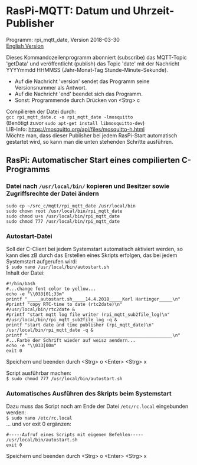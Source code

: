 # RasPi-MQTT: Datum und Uhrzeit-Publisher
Programm: rpi_mqtt_date, Version 2018-03-30   
[English Version](./README.md "English Version")

Dieses Kommandozeilenprogramm abonniert (subscribe) das MQTT-Topic 'getData' und ver&ouml;ffentlicht (publish) das Topic 'date' mit der Nachricht YYYYmmdd HHMMSS (Jahr-Monat-Tag Stunde-Minute-Sekunde).   
* Auf die Nachricht 'version' sendet das Programm seine Versionsnummer als Antwort.
* Auf die Nachricht 'end' beendet sich das Programm.
* Sonst: Programmende durch Dr&uuml;cken von &lt;Strg&gt; c

Compilieren der Datei durch:   
`gcc rpi_mqtt_date.c -o rpi_mqtt_date -lmosquitto`   
(Ben&ouml;tigt zuvor `sudo apt-get install libmosquitto-dev`)   
LIB-Info: https://mosquitto.org/api/files/mosquitto-h.html   
M&ouml;chte man, dass dieser Publisher bei jedem RasPi-Start automatisch gestartet wird, so kann man die unten stehenden Schritte ausf&uuml;hren. 

## RasPi: Automatischer Start eines compilierten C-Programms   
### Datei nach `/usr/local/bin/` kopieren und Besitzer sowie Zugriffsrechte der Datei &auml;ndern
```
sudo cp ~/src_c/mqtt/rpi_mqtt_date /usr/local/bin
sudo chown root /usr/local/bin/rpi_mqtt_date
sudo chmod u+s /usr/local/bin/rpi_mqtt_date
sudo chmod 777 /usr/local/bin/rpi_mqtt_date
```   
### Autostart-Datei
Soll der C-Client bei jedem Systemstart automatisch aktiviert werden, so kann dies zB durch das Erstellen eines Skripts erfolgen, das bei jedem Systemstart aufgerufen wird:   
`$ sudo nano /usr/local/bin/autostart.sh`   
Inhalt der Datei:
```
#!/bin/bash
#...change font color to yellow...
echo -e "\\033[01;33m"
printf "_____autostart.sh_____14.4.2018_____Karl Hartinger_____\n"
#printf "copy RTC-time to date (rtc2date)\n"
#/usr/local/bin/rtc2date &
#printf "start mqtt log file writer (rpi_mqtt_sub2file_log)\n"
#/usr/local/bin/rpi_mqtt_sub2file_log -q &
printf "start date and time publisher (rpi_mqtt_date)\n"
/usr/local/bin/rpi_mqtt_date -q &
printf "_______________________________________________________\n"
#...Farbe der Schrift wieder auf weisz aendern...
echo -e "\\033[00m"
exit 0
```
Speichern und beenden durch &lt;Strg&gt; o &lt;Enter&gt; &lt;Strg&gt; x   

Script ausf&uuml;hrbar machen:   
`$ sudo chmod 777 /usr/local/bin/autostart.sh`   

### Automatisches Ausf&uuml;hren des Skripts beim Systemstart
Dazu muss das Script noch am Ende der Datei `/etc/rc.local` eingebunden werden:   
`$ sudo nano /etc/rc.local`   
... und vor exit 0 erg&auml;nzen:
```
#-----Aufruf eines Scripts mit eigenen Befehlen-----
/usr/local/bin/autostart.sh
exit 0
```
Speichern und beenden durch &lt;Strg&gt; o &lt;Enter&gt; &lt;Strg&gt; x   



